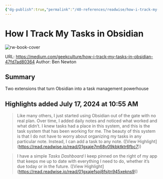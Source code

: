 ```yaml
---
{"dg-publish":true,"permalink":"/40-references/readwise/how-i-track-my-tasks-in-obsidian/","tags":["rw/articles"]}
---
```


# How I Track My Tasks in Obsidian

![rw-book-cover](https://miro.medium.com/1*m-R_BkNf1Qjr1YbyOIJY2w.png)
  
URL: https://medium.com/geekculture/how-i-track-my-tasks-in-obsidian-47fd7ad80364
Author: Ben Newton

## Summary

Two extensions that turn Obsidian into a task management powerhouse

## Highlights added July 17, 2024 at 10:55 AM
>Like many others, I just started using Obsidian out of the gate with no real plan. Over time, I added daily notes and noticed what worked and what didn’t. I knew tasks had a place in this system, and this is the task system that has been working for me. The beauty of this system is that I do not have to worry about organizing my tasks in any particular note. Instead, I can add a task to any note. ([View Highlight] (https://read.readwise.io/read/01gxaje7m68v09kbktktr6fbc7))


>I have a simple *Tasks Dashboard* I keep pinned on the right of my app that keeps me up to date with everything I need to do, whether it’s due today or in the future. ([View Highlight] (https://read.readwise.io/read/01gxajefspj8fsjtn945xekns9))


